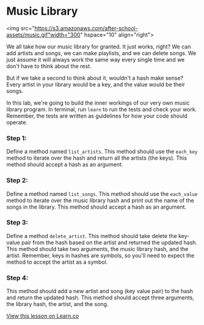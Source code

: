 # Music Library
<img src="https://s3.amazonaws.com/after-school-assets/music.gif"width="300" hspace="10" align="right">

We all take how our music library for granted. It just works, right? We can add artists and songs, we can make playlists, and we can delete songs. We just assume it will always work the same way every single time and we don't have to think about the rest.

But if we take a second to think about it, wouldn't a hash make sense? Every artist in your library would be a key, and the value would be their songs. 

In this lab, we're going to build the inner workings of our very own music library program. In terminal, run `learn` to run the tests and check your work. Remember, the tests are written as guidelines for how your code should operate.

### Step 1:

Define a method named `list_artists`. This method should use the `each_key` method to iterate over the hash and return all the artists (the keys). This method should accept a hash as an argument.

### Step 2:

Define a method named `list_songs`. This method should use the `each_value` method to iterate over the music library hash and print out the name of the songs in the library. This method should accept a hash as an argument.

### Step 3:

Define a method `delete_artist`. This method should take delete the key-value pair from the hash based on the artist and returned the updated hash. This method should take two arguments, the music library hash, and the artist. Remember, keys in hashes are symbols, so you'll need to expect the method to accept the artist as a symbol. 


### Step 4:

This method should add a new artist and song (key value pair) to the hash and return the updated hash. This method should accept three arguments, the library hash, the artist, and the song.







<a href='https://learn.co/lessons/hs-intro-software-engineering-music-library' data-visibility='hidden'>View this lesson on Learn.co</a>
